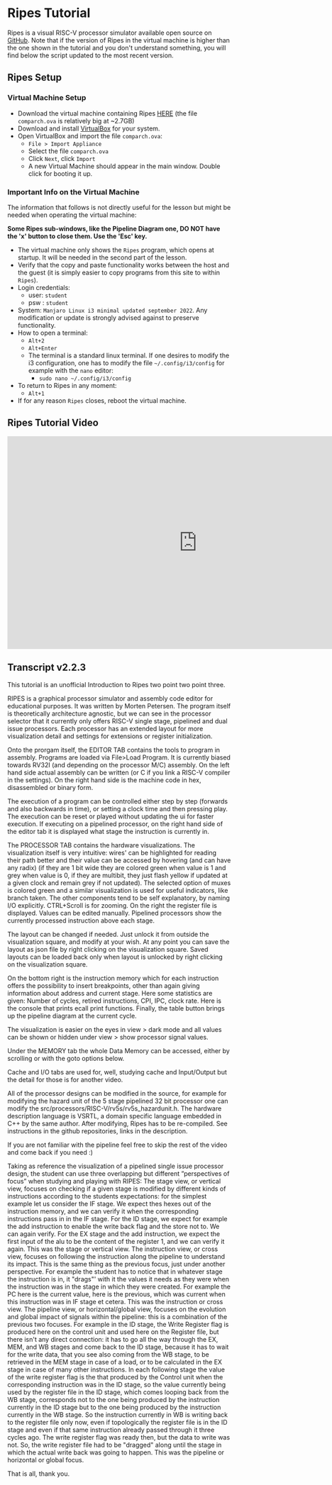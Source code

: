 # Ripes Tutorial

Ripes is a visual RISC-V processor simulator available open source on [GitHub](https://github.com/mortbopet/Ripes). Note that if the version of Ripes in the virtual machine is higher than the one shown in the tutorial and you don't understand something, you will find below the script updated to the most recent version.


## Ripes Setup

### Virtual Machine Setup

- Download the virtual machine containing Ripes [HERE](https://drive.google.com/uc?export=download&id=1MIDXYVtsaYKxCYUdW-lFQ8cbkSl-Truh) (the file ```comparch.ova``` is relatively big at ~2.7GB)
- Download and install <a href="https://www.virtualbox.org/wiki/Downloads" target="_blank">VirtualBox</a> for your system.
- Open VirtualBox and import the file ```comparch.ova```:
    - ```File > Import Appliance```
    - Select the file ```comparch.ova```
    - Click ```Next```, click ```Import```
    - A new Virtual Machine should appear in the main window. Double click for booting it up.

### Important Info on the Virtual Machine
The information that follows is not directly useful for the lesson but might be needed when operating the virtual machine:

**Some Ripes sub-windows, like the Pipeline Diagram one, DO NOT have the 'x' button to close them. Use the 'Esc' key.**

- The virtual machine only shows the ```Ripes``` program, which opens at startup. It will be needed in the second part of the lesson.
- Verify that the copy and paste functionality works between the host and the guest (it is simply easier to copy programs from this site to within ```Ripes```).
- Login credentials: 
    - user: ```student```
    - psw : ```student```
- System: ```Manjaro Linux i3 minimal updated september 2022```. Any modification or update is strongly advised against to preserve functionality.
- How to open a terminal:
    - ```Alt+2``` 
    - ```Alt+Enter```
    - The terminal is a standard linux terminal. If one desires to modify the i3 configuration, one has to modify the file ```~/.config/i3/config``` for example with the ```nano``` editor:
        - ```sudo nano ~/.config/i3/config```
- To return to Ripes in any moment:
    - ```Alt+1```
- If for any reason ```Ripes``` closes, reboot the virtual machine.

## Ripes Tutorial Video

<iframe width="854" height="480" src="https://www.youtube.com/embed/fYGnEghKAKI" title="YouTube video player" frameborder="0" allow="accelerometer; autoplay; clipboard-write; encrypted-media; gyroscope; picture-in-picture" allowfullscreen></iframe>

## Transcript v2.2.3

This tutorial is an unofficial Introduction to Ripes two point two point three.

RIPES is a graphical processor simulator and assembly code editor for educational purposes. It was written by Morten Petersen. The program itself is theoretically architecture agnostic, but we can see in the processor selector that it currently only offers RISC-V single stage, pipelined and dual issue processors. Each processor has an extended layout for more visualization detail and settings for extensions or register initialization.

Onto the prorgam itself, the EDITOR TAB contains the tools to program in assembly. Programs are loaded via File>Load Program. It is currently biased towards RV32I (and depending on the processor M/C) assembly. On the left hand side actual assembly can be written (or C if you link a RISC-V compiler in the settings). On the right hand side is the machine code in hex, disassembled or binary form.

The execution of a program can be controlled either step by step (forwards and also backwards in time), or setting a clock time and then pressing play. The execution can be reset or played without updating the ui for faster execution. If executing on a pipelined processor, on the right hand side of the editor tab it is displayed what stage the instruction is currently in.

The PROCESSOR TAB contains the hardware visualizations. The visualization itself is very intuitive: wires' can be highlighted for reading their path better and their value can be accessed by hovering (and can have any radix) (if they are 1 bit wide they are colored green when value is 1 and grey when value is 0, if they are multibit, they just flash yellow if updated at a given clock and remain grey if not updated). The selected option of muxes is colored green and a similar visualization is used for useful indicators, like branch taken. The other components tend to be self explanatory, by naming I/O explicitly.  CTRL+Scroll  is for zooming. On the right the register file is displayed. Values can be edited manually. Pipelined processors show the currently processed instruction above each stage. 

The layout can be changed if needed. Just unlock it from outside the visualization square, and modify at your wish. At any point you can save the layout as json file by right clicking on the visualization square. Saved layouts can be loaded back only when layout is unlocked by right clicking on the visualization square. 

On the bottom right is the instruction memory which for each instruction offers the possibility to insert breakpoints, other than again giving information about address and current stage. Here some statistics are given: Number of cycles, retired instructions, CPI, IPC, clock rate. Here is the console that prints ecall print functions. Finally, the table button brings up the pipeline diagram at the current cycle.

The visualization is easier on the eyes in view > dark mode and all values can be shown or hidden under view > show processor signal values.

Under the MEMORY tab the whole Data Memory can be accessed, either by scrolling or with the goto options below. 

Cache and I/O tabs are used for, well, studying cache and Input/Output but the detail for those is for another video. 

All of the processor designs can be modified in the source, for example for modifying the hazard unit of the 5 stage pipelined 32 bit processor one can modify the src/processors/RISC-V/rv5s/rv5s_hazardunit.h. The hardware description language is VSRTL, a domain specific language embedded in C++ by the same author. After modifying, Ripes has to be re-compiled. See instructions in the github repositories, links in the description.

If you are not familiar with the pipeline feel free to skip the rest of the video and come back if you need :)

Taking as reference the visualization of a pipelined single issue processor design, the student can use three overlapping but different ”perspectives of focus” when studying and playing with RIPES: 
The stage view, or vertical view, focuses on checking if a given stage is modified by different kinds of instructions according to the students expectations: for the simplest example let us consider the IF stage. We expect thes hexes out of the instruction memory, and we can verify it when the corresponding instructions pass in in the IF stage. For the ID stage, we expect for example the add instruction to enable the write back flag and the store not to. We can again verify. For the EX stage and the add instruction, we expect the first input of the alu to be the content of the register 1, and we can verify it again. This was the stage or vertical view. 
The instruction view, or cross view, focuses on following the instruction along the pipeline to understand its impact. This is the same thing as the previous focus, just under another perspective. For example the student has to notice that in whatever stage the instruction is in, it "drags"' with it the values it needs as they were when the instruction was in the stage in which they were created. For example the PC here is the current value, here is the previous, which was current when this instruction was in IF stage et cetera. This was the instruction or cross view.
The pipeline view, or horizontal/global view, focuses on the evolution and global impact of signals within the pipeline: this is a combination of the previous two focuses. For example in the ID stage, the Write Register flag is produced here on the control unit and used here on the Register file, but there isn't any direct connection: it has to go all the way through the EX, MEM, and WB stages and come back to the ID stage, because it has to wait for the write data, that you see also coming from the WB stage, to be retrieved in the MEM stage in case of a load, or to be calculated in the EX stage in case of many other instructions. In each following stage the value of the write register flag is the that produced by the Control unit when the corresponding instruction was in the ID stage, so the value currently being used by the register file in the ID stage, which comes looping back from the WB stage, corresponds not to the one being produced by the instruction currently in the ID stage but to the one being produced by the instruction currently in the WB stage. So the instruction currently in WB is writing back to the register file only now, even if topologically the register file is in the ID stage and even if that same instruction already passed through it three cycles ago. The write register flag was ready then, but the data to write was not. So, the write register file had to be "dragged" along until the stage in which the actual write back was going to happen. This was the pipeline or horizontal or global focus. 

That is all, thank you.

